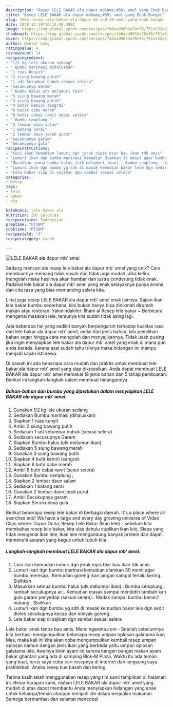 ```yaml
---
description: "Resep LELE BAKAR ala dapur mb&amp;#39; amel yang Enak Banget"
title: "Resep LELE BAKAR ala dapur mb&amp;#39; amel yang Enak Banget"
slug: 1684-resep-lele-bakar-ala-dapur-mb-and-39-amel-yang-enak-banget
date: 2020-12-19T10:14:30.490Z
image: https://img-global.cpcdn.com/recipes/fb6aad9033a70c96/751x532cq70/lele-bakar-ala-dapur-mb-amel-foto-resep-utama.jpg
thumbnail: https://img-global.cpcdn.com/recipes/fb6aad9033a70c96/751x532cq70/lele-bakar-ala-dapur-mb-amel-foto-resep-utama.jpg
cover: https://img-global.cpcdn.com/recipes/fb6aad9033a70c96/751x532cq70/lele-bakar-ala-dapur-mb-amel-foto-resep-utama.jpg
author: Hunter Long
ratingvalue: 4
reviewcount: 14
recipeingredient:
- "1/2 kg lele ukuran sedang"
- " Bumbu marinasi dihaluskan"
- "1 ruas kunyit"
- "2 siung bawang putih"
- "1 sdt ketumbar bubuk sesuai selera"
- "secukupnya Garam"
- " Bumbu halus utk melumuri ikan"
- "5 siung bawang merah"
- "3 siung bawang putih"
- "4 butir kemiri sangrai"
- "6 butir cabe merah"
- "8 butir cabai rawit sesui selera"
- " Bumbu cemplung "
- "2 lembar daun salam"
- "1 batang serai"
- "2 lembar daun jeruk purut"
- "Secukupnya garam"
- "Secukupnya gula"
recipeinstructions:
- "Cuci ikan kemudian lumuri dgn jeruk nipis biar bau ikan tdk amis"
- "Lumuri ikan dgn bumbu marinasi kemudian diamkan 30 menit agar bumbu meresap.. Kemudian goreng ikan jangan sampai terlalu kering.. Sisihkan"
- "Masukkan semua bumbu halus (utk melumuri ikan).. Bumbu cemplung.. tambah secukupnya air.. Kemudian masak sampai mendidih tambah kan gula garam penyedap (sesuai selera).. Madak sampai bumbu benar2 matang.. Sisihkan"
- "Lumuri ikan dgn bumbu yg sdh di masak kemudian bakar lele dgn sedit dioles secukupnya kecap dan minyak goreng.."
- "Lele bakar siap di sajikan dgn sambal sesuai selera"
categories:
- Resep
tags:
- lele
- bakar
- ala

katakunci: lele bakar ala 
nutrition: 297 calories
recipecuisine: Indonesian
preptime: "PT18M"
cooktime: "PT38M"
recipeyield: "3"
recipecategory: Lunch

---
```



![LELE BAKAR ala dapur mb&#39; amel](https://img-global.cpcdn.com/recipes/fb6aad9033a70c96/751x532cq70/lele-bakar-ala-dapur-mb-amel-foto-resep-utama.jpg)

Sedang mencari ide resep lele bakar ala dapur mb&#39; amel yang unik? Cara membuatnya memang tidak susah dan tidak juga mudah. Jika keliru mengolah maka hasilnya akan hambar dan justru cenderung tidak enak. Padahal lele bakar ala dapur mb&#39; amel yang enak selayaknya punya aroma dan cita rasa yang bisa memancing selera kita.

Lihat juga resep LELE BAKAR ala dapur mb&#39; amel enak lainnya. Sajian ikan lele bakar bumbu sederhana, kini bukan hanya bisa dinikmati dirumah makan atau restoran. Yakınındakiler: İlham al Resep lele bakar ~ Berbicara mengenai masakan lele, tentunya kita sudah tidak asing lagi.

Ada beberapa hal yang sedikit banyak berpengaruh terhadap kualitas rasa dari lele bakar ala dapur mb&#39; amel, mulai dari jenis bahan, lalu pemilihan bahan segar hingga cara mengolah dan menyajikannya. Tidak usah pusing jika ingin menyiapkan lele bakar ala dapur mb&#39; amel yang enak di mana pun anda berada, karena asal sudah tahu triknya maka hidangan ini mampu menjadi sajian istimewa.


Di bawah ini ada beberapa cara mudah dan praktis untuk membuat lele bakar ala dapur mb&#39; amel yang siap dikreasikan. Anda dapat membuat LELE BAKAR ala dapur mb&#39; amel memakai 18 jenis bahan dan 5 tahap pembuatan. Berikut ini langkah-langkah dalam membuat hidangannya.

<!--inarticleads1-->

##### Bahan-bahan dan bumbu yang diperlukan dalam menyiapkan LELE BAKAR ala dapur mb&#39; amel:

1. Gunakan 1/2 kg lele ukuran sedang
1. Sediakan  Bumbu marinasi (dihaluskan)
1. Siapkan 1 ruas kunyit
1. Ambil 2 siung bawang putih
1. Sediakan 1 sdt ketumbar bubuk (sesuai selera)
1. Sediakan secukupnya Garam
1. Siapkan  Bumbu halus (utk melumuri ikan)
1. Sediakan 5 siung bawang merah
1. Gunakan 3 siung bawang putih
1. Siapkan 4 butir kemiri (sangrai)
1. Siapkan 6 butir cabe merah
1. Ambil 8 butir cabai rawit (sesui selera)
1. Gunakan  Bumbu cemplung ;
1. Siapkan 2 lembar daun salam
1. Sediakan 1 batang serai
1. Gunakan 2 lembar daun jeruk purut
1. Ambil Secukupnya garam
1. Siapkan Secukupnya gula


Berikut beberapa resep lele bakar di berbagai daerah. It&#39;s a place where all searches end! We have a large and every day growing universe of Video Clips where. Dapur Ocha, Resep Lele Bakar (Ikan lele) - sebelum kita membahas resep lele bakar, kita ulas dahulu cuplikan ikan lele, Siapa yang tidak mengenal Ikan lele, Ikan lele mengandung banyak protein dan dapat memenuhi asupan yang bagus untuk tubuh kita. 

<!--inarticleads2-->

##### Langkah-langkah membuat LELE BAKAR ala dapur mb&#39; amel:

1. Cuci ikan kemudian lumuri dgn jeruk nipis biar bau ikan tdk amis
1. Lumuri ikan dgn bumbu marinasi kemudian diamkan 30 menit agar bumbu meresap.. Kemudian goreng ikan jangan sampai terlalu kering.. Sisihkan
1. Masukkan semua bumbu halus (utk melumuri ikan).. Bumbu cemplung.. tambah secukupnya air.. Kemudian masak sampai mendidih tambah kan gula garam penyedap (sesuai selera).. Madak sampai bumbu benar2 matang.. Sisihkan
1. Lumuri ikan dgn bumbu yg sdh di masak kemudian bakar lele dgn sedit dioles secukupnya kecap dan minyak goreng..
1. Lele bakar siap di sajikan dgn sambal sesuai selera


Lele bakar enak tanpa bau amis. Mancingarena.com - Setelah sebelumnya kita berhasil mengumpulkan beberapa resep umpan oplosan galatama ikan Mas, maka kali ini kita akan coba mengumpulkan kembali resep umpan oplosan namun dengan jenis ikan yang berbeda yaitu umpan oplosan galatama lele. Awalnya bikin ayam ini karena kangen banget makan ayam bakar ghantari yang ada di samping Blok-M Plaza. Waktu itu ada teman yang buat, terus saya coba cari resepnya di internet dan langsung saya praktekkan. Aneka resep kue basah dan kering. 

Terima kasih telah menggunakan resep yang tim kami tampilkan di halaman ini. Besar harapan kami, olahan LELE BAKAR ala dapur mb&#39; amel yang mudah di atas dapat membantu Anda menyiapkan hidangan yang enak untuk keluarga/teman ataupun menjadi ide dalam berjualan makanan. Semoga bermanfaat dan selamat mencoba!
